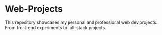 # Web-Projects
This repository showcases my personal and professional web dev projects. From front-end experiments to full-stack projects.
